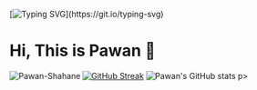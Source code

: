 [![Typing SVG](https://readme-typing-svg.demolab.com?font=sans+serif&weight=500&size=25&duration=6000&pause=1000&color=E835F7FF&center=true&width=435&lines=Welcome+to+Pawan's+repo....)](https://git.io/typing-svg)

# Hi, This is Pawan 👋

[![GitHub Streak](https://streak-stats.demolab.com/?user=Pawan-Shahane&theme=tokyonight)](https://git.io/streak-stats)
![Pawan's GitHub stats](https://github-readme-stats.vercel.app/api?username=Pawan-Shahane&show_icons=true&theme=tokyonight)
p><img align="left" src="https://github-readme-stats.vercel.app/api/top-langs?username=Pawan-Shahane&show_icons=true&locale=en&layout=compact&theme=tokyonight" alt="Pawan-Shahane" /></p>
